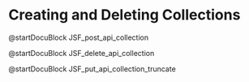Creating and Deleting Collections
=================================


<!-- js/actions/api-collection.js -->
@startDocuBlock JSF_post_api_collection

<!-- js/actions/api-collection.js -->
@startDocuBlock JSF_delete_api_collection

<!-- js/actions/api-collection.js -->
@startDocuBlock JSF_put_api_collection_truncate

